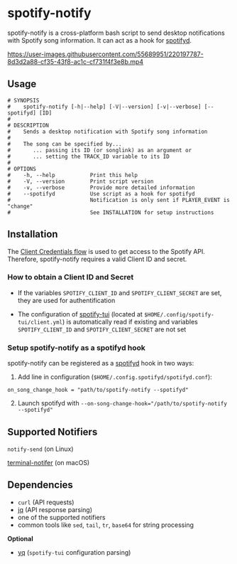 # spotify-notify

spotify-notify is a cross-platform bash script to send desktop notifications with Spotify song information.
It can act as a hook for [spotifyd](https://github.com/Spotifyd/spotifyd).

https://user-images.githubusercontent.com/55689951/220197787-8d3d2a88-cf35-43f8-ac1c-cf731f4f3e8b.mp4

## Usage

```
# SYNOPSIS
#    spotify-notify [-h|--help] [-V|--version] [-v|--verbose] [--spotifyd] [ID]
#
# DESCRIPTION
#    Sends a desktop notification with Spotify song information
#
#    The song can be specified by...
#       ... passing its ID (or songlink) as an argument or
#       ... setting the TRACK_ID variable to its ID
#
# OPTIONS
#    -h, --help           Print this help
#    -V, --version        Print script version
#    -v, --verbose        Provide more detailed information
#    --spotifyd           Use script as a hook for spotifyd
#                         Notification is only sent if PLAYER_EVENT is "change"
#                         See INSTALLATION for setup instructions
```

## Installation

The [Client Credentials flow](https://developer.spotify.com/documentation/general/guides/authorization/client-credentials/)
is used to get access to the Spotify API.
Therefore, spotify-notify requires a valid Client ID and secret.
                                                                                    
### How to obtain a Client ID and Secret

* If the variables `SPOTIFY_CLIENT_ID` and `SPOTIFY_CLIENT_SECRET` are set,
they are used for authentification

* The configuration of [spotify-tui](https://github.com/Rigellute/spotify-tui) (located at `$HOME/.config/spotify-tui/client.yml`)
is automatically read if existing and variables `SPOTIFY_CLIENT_ID` and `SPOTIFY_CLIENT_SECRET` are not set
                                                                                    
### Setup spotify-notify as a spotifyd hook

spotify-notify can be registered as a [spotifyd](https://github.com/Spotifyd/spotifyd) hook in two ways:

1. Add line in configuration (`$HOME/.config.spotifyd/spotifyd.conf`):

`on_song_change_hook = "path/to/spotify-notify --spotifyd"`

2. Launch spotifyd with `--on-song-change-hook="/path/to/spotify-notify --spotifyd"`

## Supported Notifiers

`notify-send` (on Linux)

[terminal-notifer](https://github.com/julienXX/terminal-notifier) (on macOS)

## Dependencies

* `curl` (API requests)
* [jq](https://github.com/stedolan/jq) (API response parsing)
* one of the supported notifiers
* common tools like `sed`, `tail`, `tr`, `base64` for string processing
                                                              
**Optional**

* [yq](https://github.com/mikefarah/yq) (`spotify-tui` configuration parsing)
